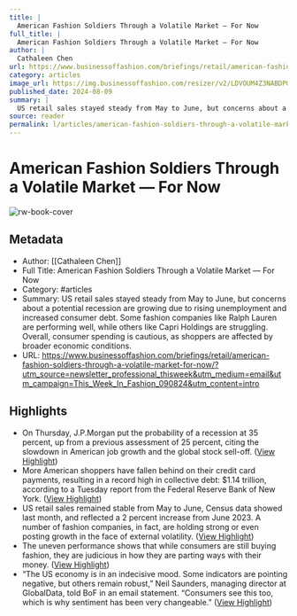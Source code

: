 ```yaml
---
title: |
  American Fashion Soldiers Through a Volatile Market — For Now
full_title: |
  American Fashion Soldiers Through a Volatile Market — For Now
author: |
  Cathaleen Chen
url: https://www.businessoffashion.com/briefings/retail/american-fashion-soldiers-through-a-volatile-market-for-now/?utm_source=newsletter_professional_thisweek&utm_medium=email&utm_campaign=This_Week_In_Fashion_090824&utm_content=intro
category: articles
image_url: https://img.businessoffashion.com/resizer/v2/LDVOUM4Z3NABDPGTAQUL6HERME.jpg?smart=true&auth=228a9c57b5caaafa12ec24cd1042afbb93f918858de581b8991f84a663a743f6&width=1200&height=630
published_date: 2024-08-09
summary: |
  US retail sales stayed steady from May to June, but concerns about a potential recession are growing due to rising unemployment and increased consumer debt. Some fashion companies like Ralph Lauren are performing well, while others like Capri Holdings are struggling. Overall, consumer spending is cautious, as shoppers are affected by broader economic conditions.
source: reader
permalink: l/articles/american-fashion-soldiers-through-a-volatile-market-for-now-2
---
```

# American Fashion Soldiers Through a Volatile Market — For Now

![rw-book-cover](https://img.businessoffashion.com/resizer/v2/LDVOUM4Z3NABDPGTAQUL6HERME.jpg?smart=true&auth=228a9c57b5caaafa12ec24cd1042afbb93f918858de581b8991f84a663a743f6&width=1200&height=630)

## Metadata
- Author: [[Cathaleen Chen]]
- Full Title: American Fashion Soldiers Through a Volatile Market — For Now
- Category: #articles
- Summary: US retail sales stayed steady from May to June, but concerns about a potential recession are growing due to rising unemployment and increased consumer debt. Some fashion companies like Ralph Lauren are performing well, while others like Capri Holdings are struggling. Overall, consumer spending is cautious, as shoppers are affected by broader economic conditions.
- URL: https://www.businessoffashion.com/briefings/retail/american-fashion-soldiers-through-a-volatile-market-for-now/?utm_source=newsletter_professional_thisweek&utm_medium=email&utm_campaign=This_Week_In_Fashion_090824&utm_content=intro

## Highlights
- On Thursday, J.P.Morgan put the probability of a recession at 35 percent, up from a previous assessment of 25 percent, citing the slowdown in American job growth and the global stock sell-off. ([View Highlight](https://read.readwise.io/read/01j538mhqbgmzz65bzzfd263bc))
- More American shoppers have fallen behind on their credit card payments, resulting in a record high in collective debt: $1.14 trillion, according to a Tuesday report from the Federal Reserve Bank of New York. ([View Highlight](https://read.readwise.io/read/01j538msxc36yzkve8g23ej75b))
- US retail sales remained stable from May to June, Census data showed last month, and reflected a 2 percent increase from June 2023. A number of fashion companies, in fact, are holding strong or even posting growth in the face of external volatility. ([View Highlight](https://read.readwise.io/read/01j538n117rn5jxq888c0rrzn0))
- The uneven performance shows that while consumers are still buying fashion, they are judicious in how they are parting ways with their money. ([View Highlight](https://read.readwise.io/read/01j538ndx29az4fqh4c4gvwny7))
- “The US economy is in an indecisive mood. Some indicators are pointing negative, but others remain robust,” Neil Saunders, managing director at GlobalData, told BoF in an email statement. “Consumers see this too, which is why sentiment has been very changeable.” ([View Highlight](https://read.readwise.io/read/01j538nxtzpfj7jp69js8fq5xc))


